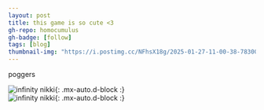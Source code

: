 ```yaml
---
layout: post
title: this game is so cute <3
gh-repo: homocumulus
gh-badge: [follow]
tags: [blog]
thumbnail-img: "https://i.postimg.cc/NFhsX18g/2025-01-27-11-00-38-7830072.jpg"
---
```

poggers

![infinity nikki](https://i.postimg.cc/NFhsX18g/2025-01-27-11-00-38-7830072.jpg){: .mx-auto.d-block :}\
![infinity nikki](https://i.postimg.cc/x8RZQzRf/2025-01-25-02-02-58-226560.jpg){: .mx-auto.d-block :}
